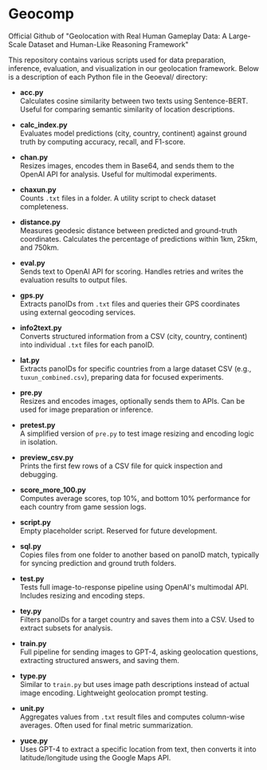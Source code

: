 # Geocomp
Official Github of "Geolocation with Real Human Gameplay Data: A Large-Scale Dataset and Human-Like Reasoning Framework"

This repository contains various scripts used for data preparation, inference, evaluation, and visualization in our geolocation framework. Below is a description of each Python file in the Geoeval/ directory:

- **acc.py**  
  Calculates cosine similarity between two texts using Sentence-BERT. Useful for comparing semantic similarity of location descriptions.

- **calc_index.py**  
  Evaluates model predictions (city, country, continent) against ground truth by computing accuracy, recall, and F1-score.

- **chan.py**  
  Resizes images, encodes them in Base64, and sends them to the OpenAI API for analysis. Useful for multimodal experiments.

- **chaxun.py**  
  Counts `.txt` files in a folder. A utility script to check dataset completeness.

- **distance.py**  
  Measures geodesic distance between predicted and ground-truth coordinates. Calculates the percentage of predictions within 1km, 25km, and 750km.

- **eval.py**  
  Sends text to OpenAI API for scoring. Handles retries and writes the evaluation results to output files.

- **gps.py**  
  Extracts panoIDs from `.txt` files and queries their GPS coordinates using external geocoding services.

- **info2text.py**  
  Converts structured information from a CSV (city, country, continent) into individual `.txt` files for each panoID.

- **lat.py**  
  Extracts panoIDs for specific countries from a large dataset CSV (e.g., `tuxun_combined.csv`), preparing data for focused experiments.

- **pre.py**  
  Resizes and encodes images, optionally sends them to APIs. Can be used for image preparation or inference.

- **pretest.py**  
  A simplified version of `pre.py` to test image resizing and encoding logic in isolation.

- **preview_csv.py**  
  Prints the first few rows of a CSV file for quick inspection and debugging.

- **score_more_100.py**  
  Computes average scores, top 10%, and bottom 10% performance for each country from game session logs.

- **script.py**  
  Empty placeholder script. Reserved for future development.

- **sql.py**  
  Copies files from one folder to another based on panoID match, typically for syncing prediction and ground truth folders.

- **test.py**  
  Tests full image-to-response pipeline using OpenAI's multimodal API. Includes resizing and encoding steps.

- **tey.py**  
  Filters panoIDs for a target country and saves them into a CSV. Used to extract subsets for analysis.

- **train.py**  
  Full pipeline for sending images to GPT-4, asking geolocation questions, extracting structured answers, and saving them.

- **type.py**  
  Similar to `train.py` but uses image path descriptions instead of actual image encoding. Lightweight geolocation prompt testing.

- **unit.py**  
  Aggregates values from `.txt` result files and computes column-wise averages. Often used for final metric summarization.

- **yuce.py**  
  Uses GPT-4 to extract a specific location from text, then converts it into latitude/longitude using the Google Maps API.

